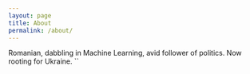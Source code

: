 ```yaml
---
layout: page
title: About
permalink: /about/
---
```


Romanian, dabbling in Machine Learning, avid follower of politics. Now rooting for Ukraine.
``